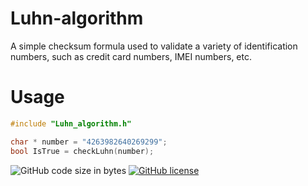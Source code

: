# Luhn-algorithm
A simple checksum formula used to validate a variety of identification numbers, such as credit card numbers, IMEI numbers, etc.

# Usage
```c
#include "Luhn_algorithm.h"
```
```c
char * number = "4263982640269299";
bool IsTrue = checkLuhn(number);
```
![GitHub code size in bytes](https://img.shields.io/github/languages/code-size/EEDDRV/Luhn-Algorithm)
[![GitHub license](https://img.shields.io/github/license/EEDDRV/Luhn-Algorithm)](https://github.com/EEDDRV/Luhn-Algorithm/blob/main/LICENSE)
